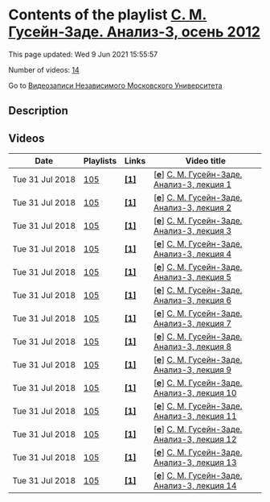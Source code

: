 # Contents of the playlist [С. М. Гусейн-Заде. Анализ-3, осень 2012](https://www.youtube.com/playlist?list=PLp9ABVh6_x4FY_XtrsnyS8OWuOKtGxfGg)

This page updated: Wed 9 Jun 2021 15:55:57

Number of videos: [14](#videos)

Go to [Видеозаписи Независимого Московского Университета](../README.md)

## Description



## Videos

|Date|Playlists|Links|Video title|
|---|---|---|---|
| Tue&nbsp;31&nbsp;Jul&nbsp;2018 | [105](../playlists/105 "С. М. Гусейн-Заде. Анализ-3, осень 2012") | [**[1]**](http://ium.mccme.ru/f12/analiz3.html) | [[**e**](https://studio.youtube.com/video/U-SzoegmfC0/edit "Edit")] [С. М. Гусейн-Заде. Анализ-3, лекция 1](https://www.youtube.com/watch?v=U-SzoegmfC0&list=PLp9ABVh6_x4FY_XtrsnyS8OWuOKtGxfGg "Спецкурс НМУ.&#013;7 сентября 2012 г. 17:30, НМУ 304 (Большой Власьевский пер., 11)&#013;http://ium.mccme.ru/f12/analiz3.html") |
| Tue&nbsp;31&nbsp;Jul&nbsp;2018 | [105](../playlists/105 "С. М. Гусейн-Заде. Анализ-3, осень 2012") | [**[1]**](http://ium.mccme.ru/f12/analiz3.html) | [[**e**](https://studio.youtube.com/video/EG292YVIf_M/edit "Edit")] [С. М. Гусейн-Заде. Анализ-3, лекция 2](https://www.youtube.com/watch?v=EG292YVIf_M&list=PLp9ABVh6_x4FY_XtrsnyS8OWuOKtGxfGg "Спецкурс НМУ.&#013;14 сентября 2012 г. 17:30, НМУ 304 (Большой Власьевский пер., 11)&#013;http://ium.mccme.ru/f12/analiz3.html") |
| Tue&nbsp;31&nbsp;Jul&nbsp;2018 | [105](../playlists/105 "С. М. Гусейн-Заде. Анализ-3, осень 2012") | [**[1]**](http://ium.mccme.ru/f12/analiz3.html) | [[**e**](https://studio.youtube.com/video/NBIQDUDiPfg/edit "Edit")] [С. М. Гусейн-Заде. Анализ-3, лекция 3](https://www.youtube.com/watch?v=NBIQDUDiPfg&list=PLp9ABVh6_x4FY_XtrsnyS8OWuOKtGxfGg "Спецкурс НМУ.&#013;21 сентября 2012 г. 17:30, НМУ 304 (Большой Власьевский пер., 11)&#013;http://ium.mccme.ru/f12/analiz3.html") |
| Tue&nbsp;31&nbsp;Jul&nbsp;2018 | [105](../playlists/105 "С. М. Гусейн-Заде. Анализ-3, осень 2012") | [**[1]**](http://ium.mccme.ru/f12/analiz3.html) | [[**e**](https://studio.youtube.com/video/h-m-6U7XEOA/edit "Edit")] [С. М. Гусейн-Заде. Анализ-3, лекция 4](https://www.youtube.com/watch?v=h-m-6U7XEOA&list=PLp9ABVh6_x4FY_XtrsnyS8OWuOKtGxfGg "Спецкурс НМУ.&#013;28 сентября 2012 г. 17:30, НМУ 304 (Большой Власьевский пер., 11)&#013;http://ium.mccme.ru/f12/analiz3.html") |
| Tue&nbsp;31&nbsp;Jul&nbsp;2018 | [105](../playlists/105 "С. М. Гусейн-Заде. Анализ-3, осень 2012") | [**[1]**](http://ium.mccme.ru/f12/analiz3.html) | [[**e**](https://studio.youtube.com/video/ywq_19zW_Ec/edit "Edit")] [С. М. Гусейн-Заде. Анализ-3, лекция 5](https://www.youtube.com/watch?v=ywq_19zW_Ec&list=PLp9ABVh6_x4FY_XtrsnyS8OWuOKtGxfGg "Спецкурс НМУ.&#013;5 октября 2012 г. 17:30, НМУ 304 (Большой Власьевский пер., 11)&#013;http://ium.mccme.ru/f12/analiz3.html") |
| Tue&nbsp;31&nbsp;Jul&nbsp;2018 | [105](../playlists/105 "С. М. Гусейн-Заде. Анализ-3, осень 2012") | [**[1]**](http://ium.mccme.ru/f12/analiz3.html) | [[**e**](https://studio.youtube.com/video/GWFUFtSNKFM/edit "Edit")] [С. М. Гусейн-Заде. Анализ-3, лекция 6](https://www.youtube.com/watch?v=GWFUFtSNKFM&list=PLp9ABVh6_x4FY_XtrsnyS8OWuOKtGxfGg "Спецкурс НМУ.&#013;12 октября 2012 г. 17:30, НМУ 304 (Большой Власьевский пер., 11)&#013;http://ium.mccme.ru/f12/analiz3.html") |
| Tue&nbsp;31&nbsp;Jul&nbsp;2018 | [105](../playlists/105 "С. М. Гусейн-Заде. Анализ-3, осень 2012") | [**[1]**](http://ium.mccme.ru/f12/analiz3.html) | [[**e**](https://studio.youtube.com/video/egRAQTUIK5c/edit "Edit")] [С. М. Гусейн-Заде. Анализ-3, лекция 7](https://www.youtube.com/watch?v=egRAQTUIK5c&list=PLp9ABVh6_x4FY_XtrsnyS8OWuOKtGxfGg "Спецкурс НМУ.&#013;19 октября 2012 г. 17:30, НМУ 304 (Большой Власьевский пер., 11)&#013;http://ium.mccme.ru/f12/analiz3.html") |
| Tue&nbsp;31&nbsp;Jul&nbsp;2018 | [105](../playlists/105 "С. М. Гусейн-Заде. Анализ-3, осень 2012") | [**[1]**](http://ium.mccme.ru/f12/analiz3.html) | [[**e**](https://studio.youtube.com/video/iyauIMSWc04/edit "Edit")] [С. М. Гусейн-Заде. Анализ-3, лекция 8](https://www.youtube.com/watch?v=iyauIMSWc04&list=PLp9ABVh6_x4FY_XtrsnyS8OWuOKtGxfGg "Спецкурс НМУ.&#013;26 октября 2012 г. 17:30, НМУ 304 (Большой Власьевский пер., 11)&#013;http://ium.mccme.ru/f12/analiz3.html") |
| Tue&nbsp;31&nbsp;Jul&nbsp;2018 | [105](../playlists/105 "С. М. Гусейн-Заде. Анализ-3, осень 2012") | [**[1]**](http://ium.mccme.ru/f12/analiz3.html) | [[**e**](https://studio.youtube.com/video/i7Lve1AUSlI/edit "Edit")] [С. М. Гусейн-Заде. Анализ-3, лекция 9](https://www.youtube.com/watch?v=i7Lve1AUSlI&list=PLp9ABVh6_x4FY_XtrsnyS8OWuOKtGxfGg "Спецкурс НМУ.&#013;2 ноября 2012 г. 17:30, НМУ 304 (Большой Власьевский пер., 11)&#013;http://ium.mccme.ru/f12/analiz3.html") |
| Tue&nbsp;31&nbsp;Jul&nbsp;2018 | [105](../playlists/105 "С. М. Гусейн-Заде. Анализ-3, осень 2012") | [**[1]**](http://ium.mccme.ru/f12/analiz3.html) | [[**e**](https://studio.youtube.com/video/Z3uPCaDNlvg/edit "Edit")] [С. М. Гусейн-Заде. Анализ-3, лекция 10](https://www.youtube.com/watch?v=Z3uPCaDNlvg&list=PLp9ABVh6_x4FY_XtrsnyS8OWuOKtGxfGg "Спецкурс НМУ. &#013;9 ноября 2012 г. 17:30, НМУ 304 (Большой Власьевский пер., 11) http://ium.mccme.ru/f12/analiz3.html") |
| Tue&nbsp;31&nbsp;Jul&nbsp;2018 | [105](../playlists/105 "С. М. Гусейн-Заде. Анализ-3, осень 2012") | [**[1]**](http://ium.mccme.ru/f12/analiz3.html) | [[**e**](https://studio.youtube.com/video/o_CzoAbAL-A/edit "Edit")] [С. М. Гусейн-Заде. Анализ-3, лекция 11](https://www.youtube.com/watch?v=o_CzoAbAL-A&list=PLp9ABVh6_x4FY_XtrsnyS8OWuOKtGxfGg "Спецкурс НМУ.&#013;16 ноября 2012 г. 17:30, НМУ 304 (Большой Власьевский пер., 11)&#013;http://ium.mccme.ru/f12/analiz3.html") |
| Tue&nbsp;31&nbsp;Jul&nbsp;2018 | [105](../playlists/105 "С. М. Гусейн-Заде. Анализ-3, осень 2012") | [**[1]**](http://ium.mccme.ru/f12/analiz3.html) | [[**e**](https://studio.youtube.com/video/0Vyy-YYqs2o/edit "Edit")] [С. М. Гусейн-Заде. Анализ-3, лекция 12](https://www.youtube.com/watch?v=0Vyy-YYqs2o&list=PLp9ABVh6_x4FY_XtrsnyS8OWuOKtGxfGg "Спецкурс НМУ.&#013;23 ноября 2012 г. 17:30, НМУ 304 (Большой Власьевский пер., 11)&#013;http://ium.mccme.ru/f12/analiz3.html") |
| Tue&nbsp;31&nbsp;Jul&nbsp;2018 | [105](../playlists/105 "С. М. Гусейн-Заде. Анализ-3, осень 2012") | [**[1]**](http://ium.mccme.ru/f12/analiz3.html) | [[**e**](https://studio.youtube.com/video/gN1S3Jk1Zkg/edit "Edit")] [С. М. Гусейн-Заде. Анализ-3, лекция 13](https://www.youtube.com/watch?v=gN1S3Jk1Zkg&list=PLp9ABVh6_x4FY_XtrsnyS8OWuOKtGxfGg "Спецкурс НМУ.&#013;30 ноября 2012 г. 17:30, НМУ 304 (Большой Власьевский пер., 11)&#013;http://ium.mccme.ru/f12/analiz3.html") |
| Tue&nbsp;31&nbsp;Jul&nbsp;2018 | [105](../playlists/105 "С. М. Гусейн-Заде. Анализ-3, осень 2012") | [**[1]**](http://ium.mccme.ru/f12/analiz3.html) | [[**e**](https://studio.youtube.com/video/VOEzDwPd270/edit "Edit")] [С. М. Гусейн-Заде. Анализ-3, лекция 14](https://www.youtube.com/watch?v=VOEzDwPd270&list=PLp9ABVh6_x4FY_XtrsnyS8OWuOKtGxfGg "Спецкурс НМУ.&#013;7 декабря 2012 г. 17:30, НМУ 304 (Большой Власьевский пер., 11)&#013;http://ium.mccme.ru/f12/analiz3.html") |
